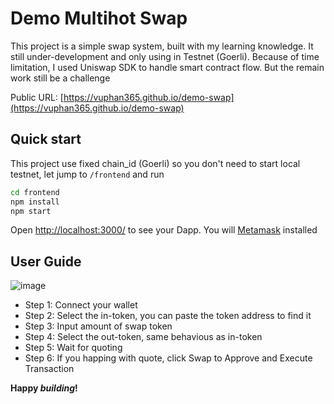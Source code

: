 # Demo Multihot Swap

This project is a simple swap system, built with my learning knowledge. It still under-development and only using in Testnet (Goerli). Because of time limitation, I used Uniswap SDK to handle smart contract flow. But the remain work still be a challenge

Public URL: [https://vuphan365.github.io/demo-swap](https://vuphan365.github.io/demo-swap)
## Quick start
This project use fixed chain_id (Goerli) so you don't need to start local testnet, let jump to `/frontend` and run

```sh
cd frontend
npm install
npm start
```

Open [http://localhost:3000/](http://localhost:3000/) to see your Dapp. You will [Metamask](https://metamask.io) installed

## User Guide
![image](https://github.com/vuphan365/demo-swap/assets/29919845/8c8b9ed2-0f7d-4fd8-ac78-5707d93da642)


- Step 1: Connect your wallet
- Step 2: Select the in-token, you can paste the token address to find it
- Step 3: Input amount of swap token
- Step 4: Select the out-token, same behavious as in-token
- Step 5: Wait for quoting
- Step 6: If you happing with quote, click Swap to Approve and Execute Transaction

**Happy _building_!**
